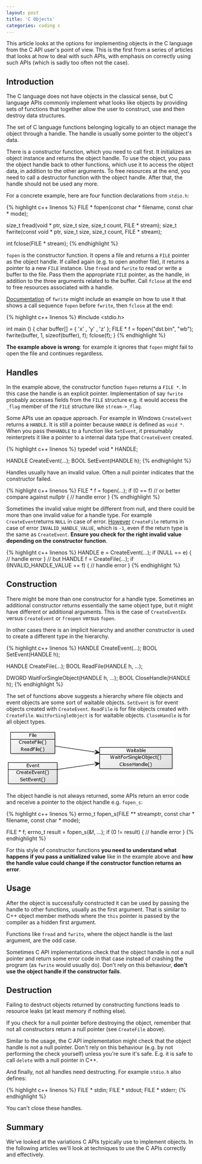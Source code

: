 ```yaml
---
layout: post
title: 'C Objects'
categories: coding c
---
```


This article looks at the options for implementing objects in the C language
from the C API user's point of view. This is the first from a series of
articles that looks at how to deal with such APIs, with emphasis on correctly
using such APIs (which is sadly too often not the case).


## Introduction

The C language does not have objects in the classical sense, but C language
APIs commonly implement what looks like objects by providing sets of functions
that together allow the user to construct, use and then destroy data
structures.

The set of C language functions belonging logically to an object manage the
object through a handle. The handle is usually some pointer to the object's
data.

There is a constructor function, which you need to call first. It initializes
an object instance and returns the object handle. To use the object, you pass
the object handle back to other functions, which use it to access the object
data, in addition to the other arguments. To free resources at the end, you
need to call a destructor function with the object handle. After that, the
handle should not be used any more.

For a concrete example, here are four function declarations from `stdio.h`:

{% highlight c++ linenos %}
FILE * fopen(const char * filename, const char * mode);

size_t fread(void * ptr, size_t size, size_t count, FILE * stream);
size_t fwrite(const void * ptr, size_t size, size_t count, FILE * stream);

int fclose(FILE * stream);
{% endhighlight %}

`fopen` is the constructor function. It opens a file and returns a `FILE`
pointer as the object handle. If called again (e.g. to open another file), it
returns a pointer to a new `FILE` instance. Use `fread` and `fwrite` to read or
write a buffer to the file. Pass them the appropriate `FILE` pointer, as the
handle, in addition to the three arguments related to the buffer. Call `fclose`
at the end to free resources associated with a handle.

[Documentation][fwrite-doc] of `fwrite` might include an example on how to use
it that shows a call sequence `fopen` before `fwrite`, then `fclose` at the
end:

{% highlight c++ linenos %}
#include <stdio.h>

int main ()
{
  char buffer[] = { 'x' , 'y' , 'z' };
  FILE * f = fopen("dst.bin", "wb");
  fwrite(buffer, 1, sizeof(buffer), f);
  fclose(f);
}
{% endhighlight %}

**The example above is wrong**: for example it ignores that `fopen` might fail
to open the file and continues regardless.


## Handles

In the example above, the constructor function `fopen` returns a `FILE *`.  In
this case the handle is an explicit pointer. Implementation of say `fwrite`
probably accesses fields from the `FILE` structure e.g. it would access the
`_flag` member of the `FILE` structure like `stream->_flag`.

Some APIs use an opaque approach. For example in Windows `CreateEvent` returns
a `HANDLE`. It is still a pointer because `HANDLE` is defined as `void *`.
When you pass the`HANDLE` to a function like `SetEvent`, it presumably
reinterprets it like a pointer to a internal data type that `CreateEvent`
created.

{% highlight c++ linenos %}
typedef void * HANDLE;

HANDLE CreateEvent(...);
BOOL SetEvent(HANDLE h);
{% endhighlight %}

Handles usually have an invalid value. Often a null pointer indicates that the
constructor failed.

{% highlight c++ linenos %}
FILE * f = fopen(...);
if (0 == f) // or better compare against nullptr
{
  // handle error
}
{% endhighlight %}

Sometimes the invalid value might be different from null, and there could be
more than one invalid value for a handle type. For example `CreateEvent`returns
`NULL` in case of error. [However][why-win-handle] `CreateFile` returns in case
of error `INVALID_HANDLE_VALUE`, which is `-1`, even if the return type is the
same as `CreateEvent`. **Ensure you check for the right invalid value depending
on the constructor function**.

{% highlight c++ linenos %}
HANDLE e = CreateEvent(...);
if (NULL == e)
{
  // handle error
}
// but
HANDLE f = CreateFile(...);
if (INVALID_HANDLE_VALUE == f)
{
  // handle error
}
{% endhighlight %}


## Construction

There might be more than one constructor for a handle type. Sometimes an
additional constructor returns essentially the same object type, but it might
have different or additional arguments. This is the case of `CreateEventEx`
versus `CreateEvent` or `freopen` versus `fopen`.

In other cases there is an implicit hierarchy and another constructor is used
to create a different type in the hierarchy.

{% highlight c++ linenos %}
HANDLE CreateEvent(...);
BOOL SetEvent(HANDLE h);

HANDLE CreateFile(...);
BOOL ReadFile(HANDLE h, ...);

DWORD WaitForSingleObject(HANDLE h, ...);
BOOL CloseHandle(HANDLE h);
{% endhighlight %}

The set of functions above suggests a hierarchy where file objects and event
objects are some sort of waitable objects. `SetEvent` is for event objects
created with `CreateEvent`. `ReadFile` is for file objects created with
`CreateFile`. `WaitForSingleObject` is for waitable objects. `CloseHandle` is
for all object types.

![Hierarchy diagram](/assets/2015-03-06-c-api-objects/waitable.png)

The object handle is not always returned, some APIs return an error code
and receive a pointer to the object handle e.g. `fopen_s`:

{% highlight c++ linenos %}
errno_t fopen_s(FILE ** streamptr, const char * filename, const char * mode);

FILE * f;
errno_t result = fopen_s(&f, ...);
if (0 != result)
{
  // handle error
}
{% endhighlight %}

For this style of constructor functions **you need to understand what happens
if you pass a unitialized value** like in the example above and **how the
handle value could change if the constructor function returns an error**.

## Usage

After the object is successfully constructed it can be used by passing the
handle to other functions, usually as the first argument. That is similar to
C++ object member methods where the `this` pointer is passed by the compiler as
a hidden first argument.

Functions like `fread` and `fwrite`, where the object handle is the last
argument, are the odd case.

Sometimes C API implementations check that the object handle is not a null
pointer and return some error code in that case instead of crashing the program
(as `fwrite` would usually do). Don't rely on this behaviour, **don't use the
object handle if the constructor fails**.


## Destruction

Failing to destruct objects returned by constructing functions leads to
resource leaks (at least memory if nothing else).

If you check for a null pointer before destroying the object, remember that not
all constructors return a null pointer (see `CreateFile` above).

Similar to the usage, the C API implementation might check that the object
handle is not a null pointer. Don't rely on this behaviour (e.g. by not
performing the check yourself) unless you're sure it's safe.  E.g. it is safe
to call `delete` with a null pointer in C++.

And finally, not all handles need destructing. For example `stdio.h` also defines:

{% highlight c++ linenos %}
FILE * stdin;
FILE * stdout;
FILE * stderr;
{% endhighlight %}

You can't close these handles.


## Summary

We've looked at the variations C APIs typically use to implement objects. In
the following articles we'll look at techniques to use the C APIs correctly and
effectively.


[fwrite-doc]:      http://www.cplusplus.com/reference/cstdio/fwrite/
[why-win-handle]:  http://blogs.msdn.com/b/oldnewthing/archive/2004/03/02/82639.aspx
